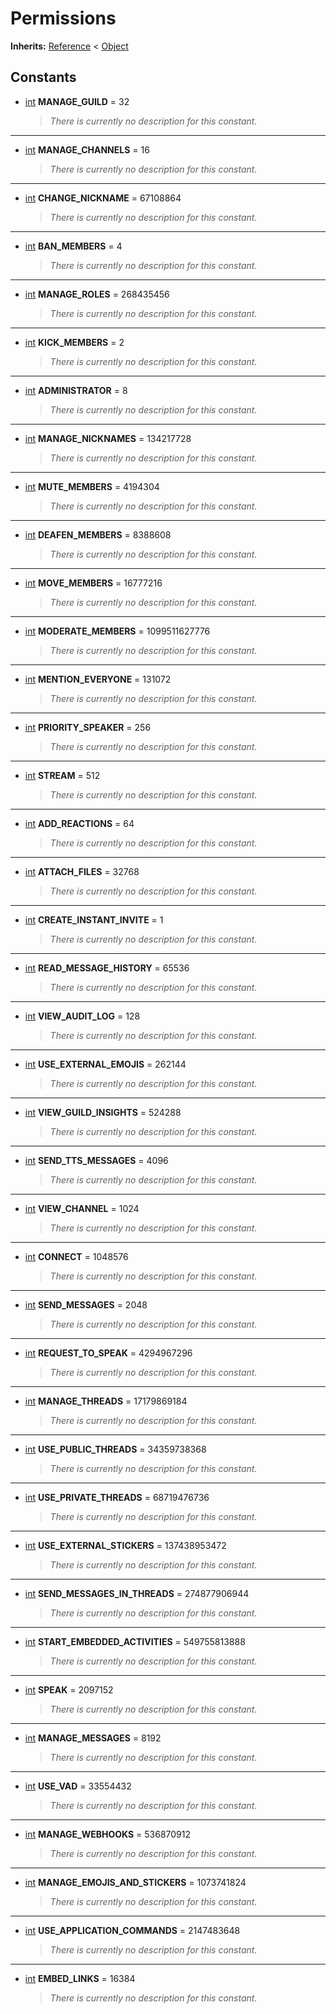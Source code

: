   
# Permissions
  
**Inherits:** [Reference](https://docs.godotengine.org/en/3.5/classes/class_reference.html) < [Object](https://docs.godotengine.org/en/3.5/classes/class_object.html)  
  
  
## Constants
  
- <a name="constant-MANAGE-GUILD"></a>[int](https://docs.godotengine.org/en/3.5/classes/class_int.html) **MANAGE\_GUILD** = 32  
  
	> *There is currently no description for this constant.*  
________________

- <a name="constant-MANAGE-CHANNELS"></a>[int](https://docs.godotengine.org/en/3.5/classes/class_int.html) **MANAGE\_CHANNELS** = 16  
  
	> *There is currently no description for this constant.*  
________________

- <a name="constant-CHANGE-NICKNAME"></a>[int](https://docs.godotengine.org/en/3.5/classes/class_int.html) **CHANGE\_NICKNAME** = 67108864  
  
	> *There is currently no description for this constant.*  
________________

- <a name="constant-BAN-MEMBERS"></a>[int](https://docs.godotengine.org/en/3.5/classes/class_int.html) **BAN\_MEMBERS** = 4  
  
	> *There is currently no description for this constant.*  
________________

- <a name="constant-MANAGE-ROLES"></a>[int](https://docs.godotengine.org/en/3.5/classes/class_int.html) **MANAGE\_ROLES** = 268435456  
  
	> *There is currently no description for this constant.*  
________________

- <a name="constant-KICK-MEMBERS"></a>[int](https://docs.godotengine.org/en/3.5/classes/class_int.html) **KICK\_MEMBERS** = 2  
  
	> *There is currently no description for this constant.*  
________________

- <a name="constant-ADMINISTRATOR"></a>[int](https://docs.godotengine.org/en/3.5/classes/class_int.html) **ADMINISTRATOR** = 8  
  
	> *There is currently no description for this constant.*  
________________

- <a name="constant-MANAGE-NICKNAMES"></a>[int](https://docs.godotengine.org/en/3.5/classes/class_int.html) **MANAGE\_NICKNAMES** = 134217728  
  
	> *There is currently no description for this constant.*  
________________

- <a name="constant-MUTE-MEMBERS"></a>[int](https://docs.godotengine.org/en/3.5/classes/class_int.html) **MUTE\_MEMBERS** = 4194304  
  
	> *There is currently no description for this constant.*  
________________

- <a name="constant-DEAFEN-MEMBERS"></a>[int](https://docs.godotengine.org/en/3.5/classes/class_int.html) **DEAFEN\_MEMBERS** = 8388608  
  
	> *There is currently no description for this constant.*  
________________

- <a name="constant-MOVE-MEMBERS"></a>[int](https://docs.godotengine.org/en/3.5/classes/class_int.html) **MOVE\_MEMBERS** = 16777216  
  
	> *There is currently no description for this constant.*  
________________

- <a name="constant-MODERATE-MEMBERS"></a>[int](https://docs.godotengine.org/en/3.5/classes/class_int.html) **MODERATE\_MEMBERS** = 1099511627776  
  
	> *There is currently no description for this constant.*  
________________

- <a name="constant-MENTION-EVERYONE"></a>[int](https://docs.godotengine.org/en/3.5/classes/class_int.html) **MENTION\_EVERYONE** = 131072  
  
	> *There is currently no description for this constant.*  
________________

- <a name="constant-PRIORITY-SPEAKER"></a>[int](https://docs.godotengine.org/en/3.5/classes/class_int.html) **PRIORITY\_SPEAKER** = 256  
  
	> *There is currently no description for this constant.*  
________________

- <a name="constant-STREAM"></a>[int](https://docs.godotengine.org/en/3.5/classes/class_int.html) **STREAM** = 512  
  
	> *There is currently no description for this constant.*  
________________

- <a name="constant-ADD-REACTIONS"></a>[int](https://docs.godotengine.org/en/3.5/classes/class_int.html) **ADD\_REACTIONS** = 64  
  
	> *There is currently no description for this constant.*  
________________

- <a name="constant-ATTACH-FILES"></a>[int](https://docs.godotengine.org/en/3.5/classes/class_int.html) **ATTACH\_FILES** = 32768  
  
	> *There is currently no description for this constant.*  
________________

- <a name="constant-CREATE-INSTANT-INVITE"></a>[int](https://docs.godotengine.org/en/3.5/classes/class_int.html) **CREATE\_INSTANT\_INVITE** = 1  
  
	> *There is currently no description for this constant.*  
________________

- <a name="constant-READ-MESSAGE-HISTORY"></a>[int](https://docs.godotengine.org/en/3.5/classes/class_int.html) **READ\_MESSAGE\_HISTORY** = 65536  
  
	> *There is currently no description for this constant.*  
________________

- <a name="constant-VIEW-AUDIT-LOG"></a>[int](https://docs.godotengine.org/en/3.5/classes/class_int.html) **VIEW\_AUDIT\_LOG** = 128  
  
	> *There is currently no description for this constant.*  
________________

- <a name="constant-USE-EXTERNAL-EMOJIS"></a>[int](https://docs.godotengine.org/en/3.5/classes/class_int.html) **USE\_EXTERNAL\_EMOJIS** = 262144  
  
	> *There is currently no description for this constant.*  
________________

- <a name="constant-VIEW-GUILD-INSIGHTS"></a>[int](https://docs.godotengine.org/en/3.5/classes/class_int.html) **VIEW\_GUILD\_INSIGHTS** = 524288  
  
	> *There is currently no description for this constant.*  
________________

- <a name="constant-SEND-TTS-MESSAGES"></a>[int](https://docs.godotengine.org/en/3.5/classes/class_int.html) **SEND\_TTS\_MESSAGES** = 4096  
  
	> *There is currently no description for this constant.*  
________________

- <a name="constant-VIEW-CHANNEL"></a>[int](https://docs.godotengine.org/en/3.5/classes/class_int.html) **VIEW\_CHANNEL** = 1024  
  
	> *There is currently no description for this constant.*  
________________

- <a name="constant-CONNECT"></a>[int](https://docs.godotengine.org/en/3.5/classes/class_int.html) **CONNECT** = 1048576  
  
	> *There is currently no description for this constant.*  
________________

- <a name="constant-SEND-MESSAGES"></a>[int](https://docs.godotengine.org/en/3.5/classes/class_int.html) **SEND\_MESSAGES** = 2048  
  
	> *There is currently no description for this constant.*  
________________

- <a name="constant-REQUEST-TO-SPEAK"></a>[int](https://docs.godotengine.org/en/3.5/classes/class_int.html) **REQUEST\_TO\_SPEAK** = 4294967296  
  
	> *There is currently no description for this constant.*  
________________

- <a name="constant-MANAGE-THREADS"></a>[int](https://docs.godotengine.org/en/3.5/classes/class_int.html) **MANAGE\_THREADS** = 17179869184  
  
	> *There is currently no description for this constant.*  
________________

- <a name="constant-USE-PUBLIC-THREADS"></a>[int](https://docs.godotengine.org/en/3.5/classes/class_int.html) **USE\_PUBLIC\_THREADS** = 34359738368  
  
	> *There is currently no description for this constant.*  
________________

- <a name="constant-USE-PRIVATE-THREADS"></a>[int](https://docs.godotengine.org/en/3.5/classes/class_int.html) **USE\_PRIVATE\_THREADS** = 68719476736  
  
	> *There is currently no description for this constant.*  
________________

- <a name="constant-USE-EXTERNAL-STICKERS"></a>[int](https://docs.godotengine.org/en/3.5/classes/class_int.html) **USE\_EXTERNAL\_STICKERS** = 137438953472  
  
	> *There is currently no description for this constant.*  
________________

- <a name="constant-SEND-MESSAGES-IN-THREADS"></a>[int](https://docs.godotengine.org/en/3.5/classes/class_int.html) **SEND\_MESSAGES\_IN\_THREADS** = 274877906944  
  
	> *There is currently no description for this constant.*  
________________

- <a name="constant-START-EMBEDDED-ACTIVITIES"></a>[int](https://docs.godotengine.org/en/3.5/classes/class_int.html) **START\_EMBEDDED\_ACTIVITIES** = 549755813888  
  
	> *There is currently no description for this constant.*  
________________

- <a name="constant-SPEAK"></a>[int](https://docs.godotengine.org/en/3.5/classes/class_int.html) **SPEAK** = 2097152  
  
	> *There is currently no description for this constant.*  
________________

- <a name="constant-MANAGE-MESSAGES"></a>[int](https://docs.godotengine.org/en/3.5/classes/class_int.html) **MANAGE\_MESSAGES** = 8192  
  
	> *There is currently no description for this constant.*  
________________

- <a name="constant-USE-VAD"></a>[int](https://docs.godotengine.org/en/3.5/classes/class_int.html) **USE\_VAD** = 33554432  
  
	> *There is currently no description for this constant.*  
________________

- <a name="constant-MANAGE-WEBHOOKS"></a>[int](https://docs.godotengine.org/en/3.5/classes/class_int.html) **MANAGE\_WEBHOOKS** = 536870912  
  
	> *There is currently no description for this constant.*  
________________

- <a name="constant-MANAGE-EMOJIS-AND-STICKERS"></a>[int](https://docs.godotengine.org/en/3.5/classes/class_int.html) **MANAGE\_EMOJIS\_AND\_STICKERS** = 1073741824  
  
	> *There is currently no description for this constant.*  
________________

- <a name="constant-USE-APPLICATION-COMMANDS"></a>[int](https://docs.godotengine.org/en/3.5/classes/class_int.html) **USE\_APPLICATION\_COMMANDS** = 2147483648  
  
	> *There is currently no description for this constant.*  
________________

- <a name="constant-EMBED-LINKS"></a>[int](https://docs.godotengine.org/en/3.5/classes/class_int.html) **EMBED\_LINKS** = 16384  
  
	> *There is currently no description for this constant.*
  
